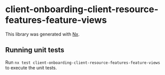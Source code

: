 # client-onboarding-client-resource-features-feature-views

This library was generated with [Nx](https://nx.dev).

## Running unit tests

Run `nx test client-onboarding-client-resource-features-feature-views` to execute the unit tests.
